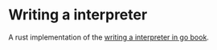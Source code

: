# Writing a interpreter

A rust implementation of the [writing a interpreter in go book](https://interpreterbook.com).
